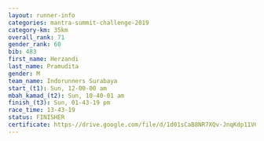 ```yaml
---
layout: runner-info 
categories: mantra-summit-challenge-2019 
category-km: 35km 
overall_rank: 71
gender_rank: 60
bib: 483
first_name: Herzandi
last_name: Pramudita
gender: M
team_name: Indorunners Surabaya
start_(t1): Sun, 12-00-00 am
mbah_kamad_(t2): Sun, 10-40-01 am
finish_(t3): Sun, 01-43-19 pm
race_time: 13-43-19
status: FINISHER
certificate: https-//drive.google.com/file/d/1d01sCaB8NR7XQv-JnqKdp11V6C0c97UQ/view?usp=sharing
---
```

